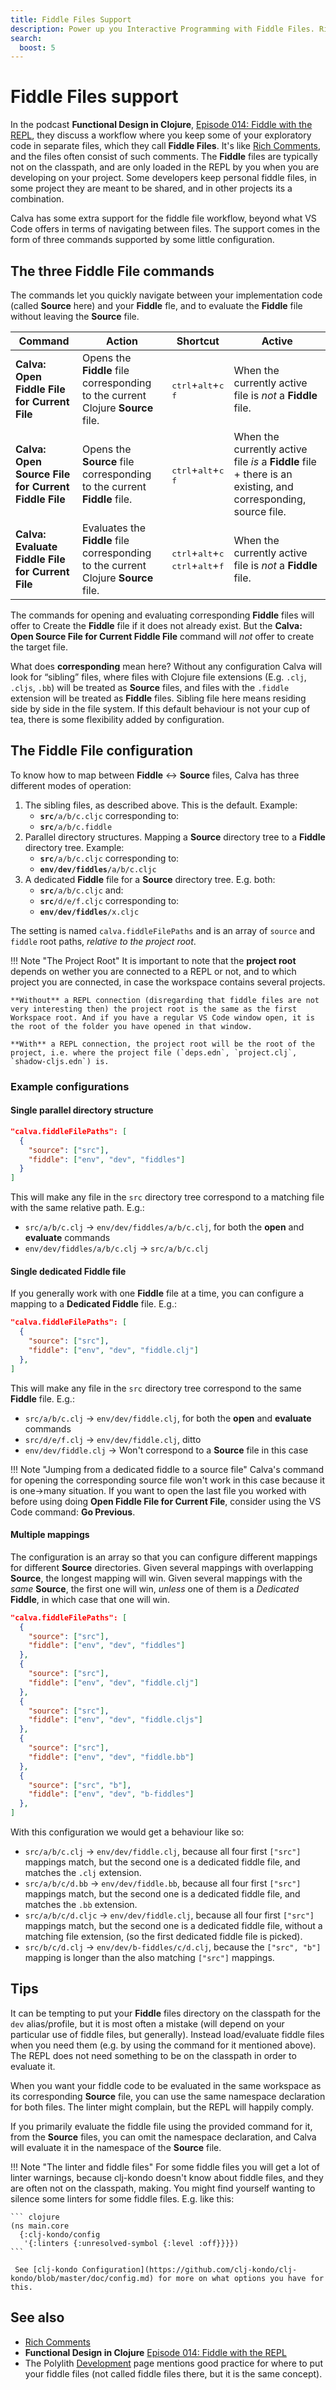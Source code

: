 ```yaml
---
title: Fiddle Files Support
description: Power up you Interactive Programming with Fiddle Files. Rich Comments in files of their own with some extra Calva treatment to go with them.
search:
  boost: 5
---
```


# Fiddle Files support

In the podcast **Functional Design in Clojure**, [Episode 014: Fiddle with the REPL](https://clojuredesign.club/episode/014-fiddle-with-the-repl/), they discuss a workflow where you keep some of your exploratory code in separate files, which they call **Fiddle Files**. It's like [Rich Comments](rich-comments.md), and the files often consist of such comments. The **Fiddle** files are typically not on the classpath, and are only loaded in the REPL by you when you are developing on your project. Some developers keep personal fiddle files, in some project they are meant to be shared, and in other projects its a combination.

Calva has some extra support for the fiddle file workflow, beyond what VS Code offers in terms of navigating between files. The support comes in the form of three commands supported by some little configuration.

## The three Fiddle File commands

The commands let you quickly navigate between your implementation code (called **Source** here) and your **Fiddle** fle, and to evaluate the **Fiddle** file without leaving the **Source** file.

| Command | Action | Shortcut | Active |
|---------|--------|----------|--------|
| **Calva: Open Fiddle File for Current File** | Opens the **Fiddle** file corresponding to the current Clojure **Source** file. | <div style="white-space: nowrap; overflow-x: auto;"><kbd>ctrl</kbd>+<kbd>alt</kbd>+<kbd>c</kbd><br><kbd>f</kbd></div> | When the currently active file is _not_ a **Fiddle** file. |
| **Calva: Open Source File for Current Fiddle File** | Opens the **Source** file corresponding to the current **Fiddle** file. | <div style="white-space: nowrap; overflow-x: auto;"><kbd>ctrl</kbd>+<kbd>alt</kbd>+<kbd>c</kbd><br><kbd>f</kbd></div> | When the currently active file _is_ a **Fiddle** file + there is an existing, and corresponding, source file. |
| **Calva: Evaluate Fiddle File for Current File** | Evaluates the **Fiddle** file corresponding to the current Clojure **Source** file. | <div style="white-space: nowrap; overflow-x: auto;"><kbd>ctrl</kbd>+<kbd>alt</kbd>+<kbd>c</kbd><br><kbd>ctrl</kbd>+<kbd>alt</kbd>+<kbd>f</kbd></div> | When the currently active file is _not_ a **Fiddle** file. |

The commands for opening and evaluating corresponding **Fiddle** files will offer to Create the **Fiddle** file if it does not already exist. But the **Calva: Open Source File for Current Fiddle File** command will _not_ offer to create the target file.

What does **corresponding** mean here? Without any configuration Calva will look for “sibling” files, where files with Clojure file extensions (E.g. `.clj`, `.cljs`, `.bb`) will be treated as **Source** files, and files with the `.fiddle` extension will be treated as **Fiddle** files. Sibling file here means residing side by side in the file system. If this default behaviour is not your cup of tea, there is some flexibility added by configuration.

## The Fiddle File configuration

To know how to map between **Fiddle** <-> **Source** files, Calva has three different modes of operation:

1. The sibling files, as described above. This is the default. Example:
    * **`src`**`/a/b/c.cljc` corresponding to:
    * **`src`**`/a/b/c.fiddle`
1. Parallel directory structures. Mapping a **Source** directory tree to a **Fiddle** directory tree. Example:
    * **`src`**`/a/b/c.cljc` corresponding to:
    * **`env/dev/fiddles`**`/a/b/c.cljc`
1. A dedicated **Fiddle** file for a **Source** directory tree. E.g. both:
    * **`src`**`/a/b/c.cljc` and:
    * **`src`**`/d/e/f.cljc` corresponding to:
    * **`env/dev/fiddles`**`/x.cljc`

The setting is named `calva.fiddleFilePaths` and is an array of `source` and `fiddle` root paths, _relative to the project root_.

!!! Note "The Project Root"
    It is important to note that the **project root** depends on wether you are connected to a REPL or not, and to which project you are connected, in case the workspace contains several projects.

    **Without** a REPL connection (disregarding that fiddle files are not very interesting then) the project root is the same as the first Workspace root. And if you have a regular VS Code window open, it is the root of the folder you have opened in that window.

    **With** a REPL connection, the project root will be the root of the project, i.e. where the project file (`deps.edn`, `project.clj`, `shadow-cljs.edn`) is.

### Example configurations

#### Single parallel directory structure

```json
"calva.fiddleFilePaths": [
  {
    "source": ["src"],
    "fiddle": ["env", "dev", "fiddles"]
  }
]
```

This will make any file in the `src` directory tree correspond to a matching file with the same relative path. E.g.:

* `src/a/b/c.clj` -> `env/dev/fiddles/a/b/c.clj`, for both the **open** and **evaluate** commands
* `env/dev/fiddles/a/b/c.clj` -> `src/a/b/c.clj`

#### Single dedicated Fiddle file

If you generally work with one **Fiddle** file at a time, you can configure a mapping to a **Dedicated Fiddle** file. E.g.:


```json
"calva.fiddleFilePaths": [
  {
    "source": ["src"],
    "fiddle": ["env", "dev", "fiddle.clj"]
  },
]
```

This will make any file in the `src` directory tree correspond to the same **Fiddle** file. E.g.:

* `src/a/b/c.clj` -> `env/dev/fiddle.clj`, for both the **open** and **evaluate** commands
* `src/d/e/f.clj` -> `env/dev/fiddle.clj`, ditto
* `env/dev/fiddle.clj` -> Won't correspond to a **Source** file in this case

!!! Note "Jumping from a dedicated fiddle to a source file"
    Calva's command for opening the corresponding source file won't work in this case because it is one->many situation. If you want to open the last file you worked with before using doing **Open Fiddle File for Current File**, consider using the VS Code command: **Go Previous**.

#### Multiple mappings

The configuration is an array so that you can configure different mappings for different **Source** directories. Given several mappings with overlapping **Source**, the longest mapping will win. Given several mappings with the _same_ **Source**, the first one will win, _unless_ one of them is a _Dedicated_ **Fiddle**, in which case that one will win.

```json
"calva.fiddleFilePaths": [
  {
    "source": ["src"],
    "fiddle": ["env", "dev", "fiddles"]
  },
  {
    "source": ["src"],
    "fiddle": ["env", "dev", "fiddle.clj"]
  },
  {
    "source": ["src"],
    "fiddle": ["env", "dev", "fiddle.cljs"]
  },
  {
    "source": ["src"],
    "fiddle": ["env", "dev", "fiddle.bb"]
  },
  {
    "source": ["src", "b"],
    "fiddle": ["env", "dev", "b-fiddles"]
  },
]
```

With this configuration we would get a behaviour like so:

* `src/a/b/c.clj` -> `env/dev/fiddle.clj`, because all four first `["src"]` mappings match, but the second one is a dedicated fiddle file, and matches the `.clj` extension.
* `src/a/b/c/d.bb` -> `env/dev/fiddle.bb`, because all four first `["src"]` mappings match, but the second one is a dedicated fiddle file, and matches the `.bb` extension.
* `src/a/b/c/d.cljc` -> `env/dev/fiddle.clj`, because all four first `["src"]` mappings match, but the second one is a dedicated fiddle file, without a matching  file extension, (so the first dedicated fiddle file is picked).
* `src/b/c/d.clj` -> `env/dev/b-fiddles/c/d.clj`, because the `["src", "b"]` mapping is longer than the also matching `["src"]` mappings.

## Tips

It can be tempting to put your **Fiddle** files directory on the classpath for the `dev` alias/profile, but it is most often a mistake (will depend on your particular use of fiddle files, but generally). Instead load/evaluate fiddle files when you need them (e.g. by using the command for it mentioned above). The REPL does not need something to be on the classpath in order to evaluate it.

When you want your fiddle code to be evaluated in the same workspace as its corresponding **Source** file, you can use the same namespace declaration for both files. The linter might complain, but the REPL will happily comply.

If you primarily evaluate the fiddle file using the provided command for it, from the **Source** files, you can omit the namespace declaration, and Calva will evaluate it in the namespace of the **Source** file.

!!! Note "The linter and fiddle files"
    For some fiddle files you will get a lot of linter warnings, because clj-kondo doesn't know about fiddle files, and they are often not on the classpath, making. You might find yourself wanting to silence some linters for some fiddle files. E.g. like this:

    ``` clojure
    (ns main.core
      {:clj-kondo/config
       '{:linters {:unresolved-symbol {:level :off}}}})
    ```

     See [clj-kondo Configuration](https://github.com/clj-kondo/clj-kondo/blob/master/doc/config.md) for more on what options you have for this.

## See also

* [Rich Comments](rich-comments.md)
* **Functional Design in Clojure** [Episode 014: Fiddle with the REPL](https://clojuredesign.club/episode/014-fiddle-with-the-repl/)
* The Polylith [Development](https://polylith.gitbook.io/poly/architecture/development) page mentions good practice for where to put your fiddle files (not called fiddle files there, but it is the same concept).
